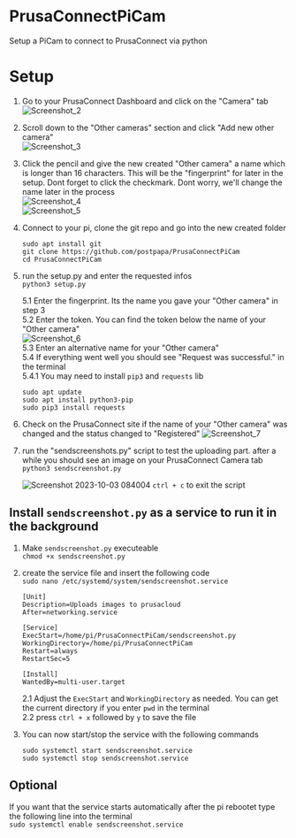 # PrusaConnectPiCam
Setup a PiCam to connect to PrusaConnect via python

# Setup
1. Go to your PrusaConnect Dashboard and click on the "Camera" tab  
![Screenshot_2](https://github.com/postpapa/PrusaConnectPiCam/assets/22226501/f972e6fe-26d0-4eb7-8f69-ab7ee26d26ae)

2. Scroll down to the "Other cameras" section and click "Add new other camera"  
![Screenshot_3](https://github.com/postpapa/PrusaConnectPiCam/assets/22226501/9137034c-559e-414a-b533-fb60a02a0762)

3. Click the pencil and give the new created "Other camera" a name which is longer than 16 characters. This will be the "fingerprint" for later in the setup. Dont forget to click the checkmark. Dont worry, we'll change the name later in the process  
![Screenshot_4](https://github.com/postpapa/PrusaConnectPiCam/assets/22226501/5057ed37-9c33-4eb3-861a-02c3856d8c1c)  
![Screenshot_5](https://github.com/postpapa/PrusaConnectPiCam/assets/22226501/2e413ed8-0c72-431e-bd3f-66555953f8ae)

4. Connect to your pi, clone the git repo and go into the new created folder  
   ```
   sudo apt install git
   git clone https://github.com/postpapa/PrusaConnectPiCam
   cd PrusaConnectPiCam
   ```

5. run the setup.py and enter the requested infos  
`python3 setup.py`

   5.1 Enter the fingerprint. Its the name you gave your "Other camera" in step 3  
   5.2 Enter the token. You can find the token below the name of your "Other camera"  
   ![Screenshot_6](https://github.com/postpapa/PrusaConnectPiCam/assets/22226501/ba722813-3081-4993-9766-c5fdda9b5516)  
   5.3 Enter an alternative name for your "Other camera"  
   5.4 If everything went well you should see "Request was successful." in the terminal  
   5.4.1 You may need to install `pip3` and `requests` lib
   ```
   sudo apt update
   sudo apt install python3-pip
   sudo pip3 install requests
   ```

7. Check on the PrusaConnect site if the name of your "Other camera" was changed and the status changed to "Registered"
![Screenshot_7](https://github.com/postpapa/PrusaConnectPiCam/assets/22226501/bc0e9214-d80e-47d0-b040-3a22df333475)

8. run the "sendscreenshots.py" script to test the uploading part. after a while you should see an image on your PrusaConnect Camera tab
`python3 sendscreenshot.py`

   ![Screenshot 2023-10-03 084004](https://github.com/postpapa/PrusaConnectPiCam/assets/22226501/7c8cba94-d457-41b0-a6fd-1925c66f34ac)
`ctrl + c` to exit the script

## Install `sendscreenshot.py` as a service to run it in the background

1. Make `sendscreenshot.py` executeable  
   `chmod +x sendscreenshot.py`

2. create the service file and insert the following code  
   `sudo nano /etc/systemd/system/sendscreenshot.service`
   ```
   [Unit]
   Description=Uploads images to prusacloud
   After=networking.service

   [Service]
   ExecStart=/home/pi/PrusaConnectPiCam/sendscreenshot.py
   WorkingDirectory=/home/pi/PrusaConnectPiCam
   Restart=always
   RestartSec=5

   [Install]
   WantedBy=multi-user.target
   ```
   2.1 Adjust the `ExecStart` and `WorkingDirectory` as needed. You can get the current directory if you enter `pwd` in the terminal  
   2.2 press `ctrl + x` followed by `y` to save the file

3. You can now start/stop the service with the following commands
   ```
   sudo systemctl start sendscreenshot.service
   sudo systemctl stop sendscreenshot.service
   ```

## Optional

If you want that the service starts automatically after the pi rebootet type the following line into the terminal  
`sudo systemctl enable sendscreenshot.service`
